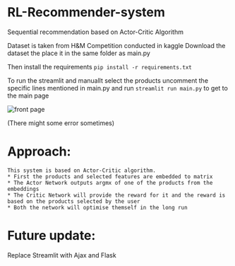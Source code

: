 # RL-Recommender-system
 Sequential recommendation based on Actor-Critic Algorithm

Dataset is taken from H&M Competition conducted in kaggle 
Download the dataset the place it in the same folder as main.py

Then install the requirements `pip install -r requirements.txt` 

To run the streamlit and manuallt select the products uncomment the specific lines mentioned in main.py and run `streamlit run main.py` to get to the main page

![front page](https://user-images.githubusercontent.com/72936645/171645618-3d9170a8-5541-4b16-8d1b-d6a51517b543.JPG)

(There might some error sometimes)

# Approach:
    This system is based on Actor-Critic algorithm.
    * First the products and selected features are embedded to matrix
    * The Actor Network outputs argmx of one of the products from the embeddings
    * The Critic Network will provide the reward for it and the reward is based on the products selected by the user 
    * Both the network will optimise themself in the long run
 

# Future update:
 Replace Streamlit with Ajax and Flask

